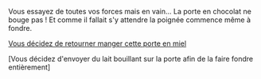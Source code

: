 Vous essayez de toutes vos forces mais en vain... La porte en chocolat ne bouge pas !
Et comme il fallait s'y attendre la poignée commence même à fondre.

[Vous décidez de retourner manger cette porte en miel](../miel/manger-du-miel.md)

[Vous décidez d'envoyer du lait bouillant sur la porte afin de la faire fondre
entièrement]
